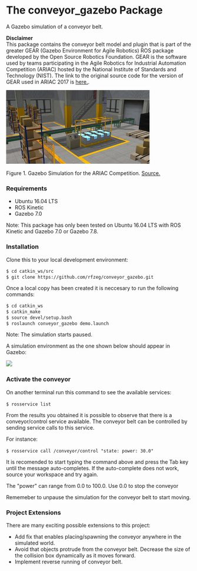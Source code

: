 # The conveyor_gazebo Package

A Gazebo simulation of a conveyor belt.  

**Disclaimer**  
This package contains the conveyor belt model and plugin that is part of the 
greater GEAR (Gazebo Environment for Agile Robotics) ROS package developed by the Open Source Robotics Foundation. GEAR is the software used by teams participating in the Agile Robotics for Industrial Automation Competition (ARIAC) hosted by the National Institute of Standards and Technology (NIST).
The link to the original source code for the version of GEAR used in ARIAC 2017 is [here.](https://bitbucket.org/osrf/ariac/commits/branch/ariac_2017).

![](doc/imgs/ariac_env.jpg)

Figure 1. Gazebo Simulation for the ARIAC Competition. [Source.](http://gazebosim.org/ariac)

### Requirements

+ Ubuntu 16.04 LTS
+ ROS Kinetic
+ Gazebo 7.0

Note: This package has only been tested on Ubuntu 16.04 LTS with ROS Kinetic and Gazebo 7.0 or Gazebo 7.8.

### Installation

Clone this to your local development environment:
```
$ cd catkin_ws/src
$ git clone https://github.com/rfzeg/conveyor_gazebo.git
```

Once a local copy has been created it is neccesary to run the following commands:
```
$ cd catkin_ws
$ catkin_make
$ source devel/setup.bash
$ roslaunch conveyor_gazebo demo.launch
```

Note: The simulation starts paused.

A simulation environment as the one shown below should appear in Gazebo:

![](doc/imgs/______.jpg)

### Activate the conveyor

On another terminal run this command to see the available services:

`$ rosservice list`

From the results you obtained it is possible to observe that there is a conveyor/control service available.
The conveyor belt can be controlled by sending service calls to this service.

For instance:

`$ rosservice call /conveyor/control "state: power: 30.0"`

It is recomended to start typing the command above and press the Tab key until the message auto-completes.  If the auto-complete does not work, source your workspace and try again.

The "power" can range from 0.0 to 100.0. Use 0.0 to stop the conveyor

Rememeber to unpause the simulation for the conveyor belt to start moving.

### Project Extensions
There are many exciting possible extensions to this project:
+ Add fix that enables placing/spawning the conveyor anywhere in the simulated world. 
+ Avoid that objects protrude from the conveyor belt. Decrease the size of the collision box dynamically as it moves forward.
+ Implement reverse running of conveyor belt.

